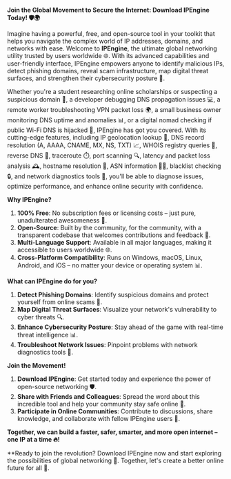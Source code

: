 **Join the Global Movement to Secure the Internet: Download IPEngine Today! 🛡️🌍**

Imagine having a powerful, free, and open-source tool in your toolkit that helps you navigate the complex world of IP addresses, domains, and networks with ease. Welcome to **IPEngine**, the ultimate global networking utility trusted by users worldwide 🌐. With its advanced capabilities and user-friendly interface, IPEngine empowers anyone to identify malicious IPs, detect phishing domains, reveal scam infrastructure, map digital threat surfaces, and strengthen their cybersecurity posture 🔐.

Whether you're a student researching online scholarships or suspecting a suspicious domain 🤔, a developer debugging DNS propagation issues 💻, a remote worker troubleshooting VPN packet loss 🌍, a small business owner monitoring DNS uptime and anomalies 📊, or a digital nomad checking if public Wi-Fi DNS is hijacked 🚀, IPEngine has got you covered. With its cutting-edge features, including IP geolocation lookup 🔎, DNS record resolution (A, AAAA, CNAME, MX, NS, TXT) 📈, WHOIS registry queries 💼, reverse DNS 👀, traceroute ⏱️, port scanning 🔍, latency and packet loss analysis 🕰️, hostname resolution 📍, ASN information 👩‍💻, blacklist checking 🔒, and network diagnostics tools 🔧, you'll be able to diagnose issues, optimize performance, and enhance online security with confidence.

**Why IPEngine?**

1.  **100% Free**: No subscription fees or licensing costs – just pure, unadulterated awesomeness 🎉.
2.  **Open-Source**: Built by the community, for the community, with a transparent codebase that welcomes contributions and feedback 💬.
3.  **Multi-Language Support**: Available in all major languages, making it accessible to users worldwide 🌐.
4.  **Cross-Platform Compatibility**: Runs on Windows, macOS, Linux, Android, and iOS – no matter your device or operating system 📊.

**What can IPEngine do for you?**

1.  **Detect Phishing Domains**: Identify suspicious domains and protect yourself from online scams 👀.
2.  **Map Digital Threat Surfaces**: Visualize your network's vulnerability to cyber threats 🔍.
3.  **Enhance Cybersecurity Posture**: Stay ahead of the game with real-time threat intelligence 📊.
4.  **Troubleshoot Network Issues**: Pinpoint problems with network diagnostics tools 🔧.

**Join the Movement!**

1.  **Download IPEngine**: Get started today and experience the power of open-source networking 🛡️.
2.  **Share with Friends and Colleagues**: Spread the word about this incredible tool and help your community stay safe online 🤝.
3.  **Participate in Online Communities**: Contribute to discussions, share knowledge, and collaborate with fellow IPEngine users 💬.

**Together, we can build a faster, safer, smarter, and more open internet – one IP at a time 🔥!**

**Ready to join the revolution? Download IPEngine now and start exploring the possibilities of global networking 🚀. Together, let's create a better online future for all 👫.